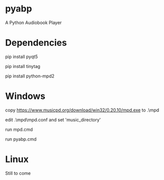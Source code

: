 # pyabp

A Python Audiobook Player

# Dependencies

pip install pyqt5

pip install tinytag

pip install python-mpd2

# Windows

copy https://www.musicpd.org/download/win32/0.20.10/mpd.exe to .\mpd

edit .\mpd\mpd.conf and set 'music_directory'

run mpd.cmd

run pyabp.cmd

# Linux

Still to come